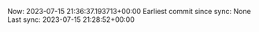Now: 2023-07-15 21:36:37.193713+00:00 Earliest commit since sync: None Last sync: 2023-07-15 21:28:52+00:00
